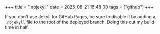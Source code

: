 +++
title = ".nojekyll"
date = 2025-08-21 16:48:00
tags = ["github"]
+++

If you don't use Jekyll for GitHub Pages, be sure to disable it by adding a
`.nojekyll` file to the root of the deployed branch. Doing this cut my build
time in half.
